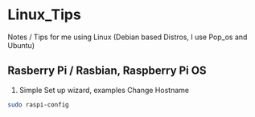# Linux_Tips
Notes / Tips for me using Linux (Debian based Distros, I use Pop_os and Ubuntu)


## Rasberry Pi / Rasbian, Raspberry Pi OS

1. Simple Set up wizard, examples Change Hostname

  ```BASH
  sudo raspi-config
  ```

